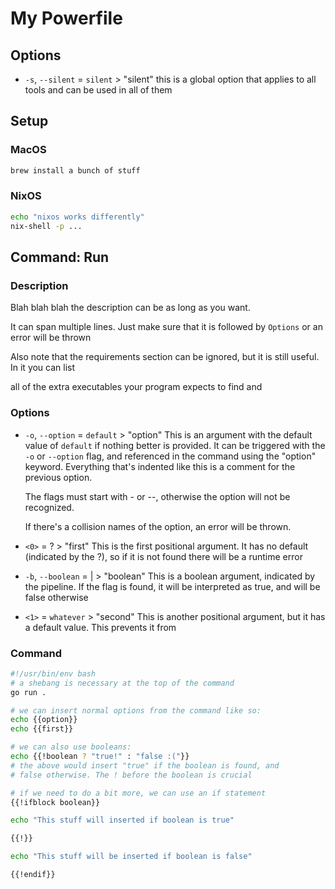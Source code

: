 # My Powerfile
## Options
- `-s`, `--silent` = `silent` > "silent"
    this is a global option that applies to all tools and can be used in all of them

## Setup
### MacOS
```bash
brew install a bunch of stuff
```

### NixOS
```bash
echo "nixos works differently"
nix-shell -p ...
```

## Command: Run
### Description
Blah blah blah the description can be as long as you want.

It can span multiple lines. Just make sure that it is followed by `Options` or an error will be thrown

Also note that the requirements section can be ignored, but it is still useful. In it you can list

all of the extra executables your program expects to find and
### Options
- `-o`, `--option` = `default` > "option"
    This is an argument with the default value of `default` if nothing better
    is provided. It can be triggered with the `-o` or `--option` flag, and
    referenced in the command using the "option" keyword. Everything that's
    indented like this is a comment for the previous option.

    The flags must start with - or --, otherwise the option will not be recognized.

    If there's a collision names of the option, an error will be thrown.
- `<0>` = ? > "first"
    This is the first positional argument. It has no default (indicated by
    the ?), so if it is not found there will be a runtime error
- `-b`, `--boolean` = | > "boolean"
    This is a boolean argument, indicated by the pipeline. If the flag is found, it
    will be interpreted as true, and will be false otherwise
- `<1>` = `whatever` > "second"
    This is another positional argument, but it has a default value. This prevents it from

### Command
```bash
#!/usr/bin/env bash
# a shebang is necessary at the top of the command
go run .

# we can insert normal options from the command like so:
echo {{option}}
echo {{first}}

# we can also use booleans:
echo {{!boolean ? "true!" : "false :("}}
# the above would insert "true" if the boolean is found, and
# false otherwise. The ! before the boolean is crucial

# if we need to do a bit more, we can use an if statement
{{!ifblock boolean}}

echo "This stuff will inserted if boolean is true"

{{!}}

echo "This stuff will be inserted if boolean is false"

{{!endif}}
```
